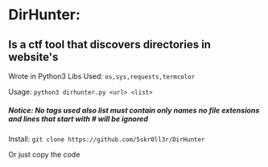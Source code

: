 # DirHunter:
## Is a ctf tool that discovers directories in website's

Wrote in Python3
Libs Used: `os,sys,requests,termcolor`
        
Usage: `python3 dirhunter.py <url> <list>`
##### Notice: No tags used also list must contain only names no file extensions and lines that start with # will be ignored

Install: `git clone https://github.com/5skr0ll3r/DirHunter`

Or just copy the code


